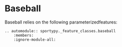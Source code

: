 # Baseball

Baseball relies on the following parameterizedfeatures:

```{eval-rst}
.. automodule:: sportypy._feature_classes.baseball
    :members:
    :ignore-module-all:
```
